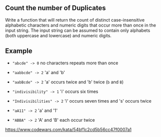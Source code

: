 ## Count the number of Duplicates
Write a function that will return the count of distinct case-insensitive
alphabetic characters and numeric digits that occur more than once in the
input string. The input string can be assumed to contain only alphabets
(both uppercase and lowercase) and numeric digits.

## Example

- ```"abcde" -> 0```  no characters repeats more than once

- ```"aabbcde" -> 2```  'a' and 'b'

- ```"aabBcde" -> 2```  'a' occurs twice and 'b' twice (`b` and `B`)

- ```"indivisibility" -> 1```  'i' occurs six times

- ```"Indivisibilities" -> 2```  'i' occurs seven times and 's' occurs twice

- ```"aA11" -> 2```  'a' and '1'

- ```"ABBA" -> 2```  'A' and 'B' each occur twice

https://www.codewars.com/kata/54bf1c2cd5b56cc47f0007a1
